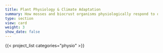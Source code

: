 ```yaml
---
title: Plant Physiology & Climate Adaptation
summary: How mosses and biocrust organisms physiologically respond to drought, cold, light, and other environmental stressors.
type: section
view: card
weight: 3
show_date: false
---
```

{{< project_list categories="physio" >}}